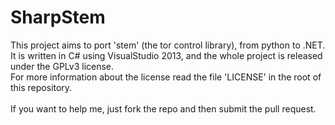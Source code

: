 # SharpStem
This project aims to port 'stem' (the tor control library), from python to .NET.<br/>
It is written in C# using VisualStudio 2013, and the whole project is released under the GPLv3 license.<br/>
For more information about the license read the file 'LICENSE' in the root of this repository.<br/>
<br/>
If you want to help me, just fork the repo and then submit the pull request.